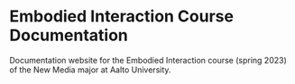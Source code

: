 # Embodied Interaction Course Documentation

Documentation website for the Embodied Interaction course (spring 2023) of the New Media major at Aalto University.